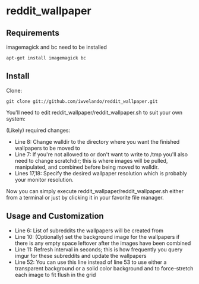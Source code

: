 ﻿# reddit_wallpaper

## Requirements

imagemagick and bc need to be installed

    apt-get install imagemagick bc

## Install

Clone:

    git clone git://github.com/iwvelando/reddit_wallpaper.git

You'll need to edit reddit_wallpaper/reddit_wallpaper.sh to suit your own system:

(Likely) required changes:
- Line 8: Change walldir to the directory where you want the finished wallpapers to be moved to
- Line 7: If you're not allowed to or don't want to write to /tmp you'll also need to change scratchdir; this is where images will be pulled, manipulated, and combined before being moved to walldir.
- Lines 17,18: Specify the desired wallpaper resolution which is probably your monitor resolution.

Now you can simply execute reddit_wallpaper/reddit_wallpaper.sh either from a terminal or just by clicking it in your favorite file manager.

## Usage and Customization

- Line 6: List of subreddits the wallpapers will be created from
- Line 10: (Optionally) set the background image for the wallpapers if there is any empty space leftover after the images have been combined
- Line 11: Refresh interval in seconds; this is how frequently you query imgur for these subreddits and update the wallpapers
- Line 52: You can use this line instead of line 53 to use either a transparent background or a solid color background and to force-stretch each image to fit flush in the grid
